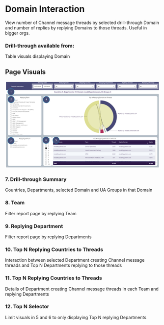 # Domain Interaction
View number of Channel message threads by selected drill-through Domain and number of replies by replying Domains to those threads. Useful in bigger orgs.
### Drill-through available from: 
Table visuals displaying Domain

## Page Visuals

![DomainInteraction](images/DomainInteraction.png)

### 7.	Drill-through Summary
Countries, Departments, selected Domain and UA Groups in that Domain

### 8.	Team
Filter report page by replying Team

### 9.	Replying Department
Filter report page by replying Departments

### 10.	Top N Replying Countries to Threads
Interaction between selected Department creating Channel message threads and Top N Departments replying to those threads

### 11.	Top N Replying Countries to Threads
Details of Department creating Channel message threads in each Team and replying Departments

### 12.	Top N Selector
Limit visuals in 5 and 6 to only displaying Top N replying Departments
